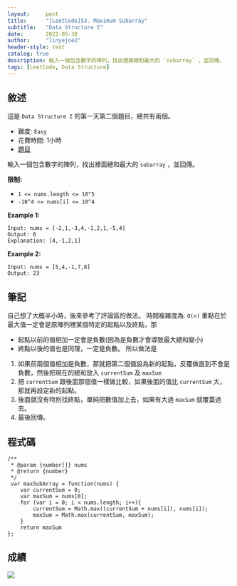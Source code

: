 ```yaml
---
layout:     post
title:      "[LeetCode]53. Maximum Subarray"
subtitle:   "Data Structure I"
date:       2022-05-30
author:     "linyejoe2"
header-style: text
catalog: true
description: 輸入一個包含數字的陣列，找出裡面總和最大的 `subarray` ，並回傳。
tags: [LeetCode, Data Structure]
---
```


## 敘述

這是 `Data Structure I` 的第一天第二個題目，總共有兩個。

+ 難度: `Easy`
+ 花費時間: 1小時
+ [題目](https://leetcode.com/problems/maximum-subarray/)

輸入一個包含數字的陣列，找出裡面總和最大的 `subarray` ，並回傳。

**限制:**

-  `1 <= nums.length <= 10^5`
-  `-10^4 <= nums[i] <= 10^4`

**Example 1:**

```=
Input: nums = [-2,1,-3,4,-1,2,1,-5,4]
Output: 6
Explanation: [4,-1,2,1]
```

**Example 2:**

```=
Input: nums = [5,4,-1,7,8]
Output: 23
```

## 筆記

自己想了大概半小時，後來參考了評論區的做法。
時間複雜度為: `O(n)`
重點在於最大值一定會是原陣列裡某個特定的起點以及終點，那
+ 起點以前的值相加一定會是負數(因為是負數才會導致最大總和變小)
+ 終點以後的值也是同理，一定是負數。
所以做法是
1. 如果前兩個值相加是負數，那就把第二個值設為新的起點，反覆做直到不會是負數，然後把現在的總和放入 `currentSum` 及 `maxSum`
2. 把 `currentSum` 跟後面那個值一樣做比較，如果後面的值比 `currentSum` 大，那就再設定新的起點。
3. 後面就沒有特別找終點，單純把數值加上去，如果有大過 `maxSum` 就覆蓋過去。
4. 最後回傳。

## 程式碼

```js=
/**
 * @param {number[]} nums
 * @return {number}
 */
 var maxSubArray = function(nums) {
    var currentSum = 0;
    var maxSum = nums[0];
    for (var i = 0; i < nums.length; i++){
        currentSum = Math.max((currentSum + nums[i]), nums[i]);
        maxSum = Math.max(currentSum, maxSum);
    }
    return maxSum
};
```

## 成績

![](https://i.imgur.com/bGaqF9C.png)

<!-- ##### 參考資料 -->
